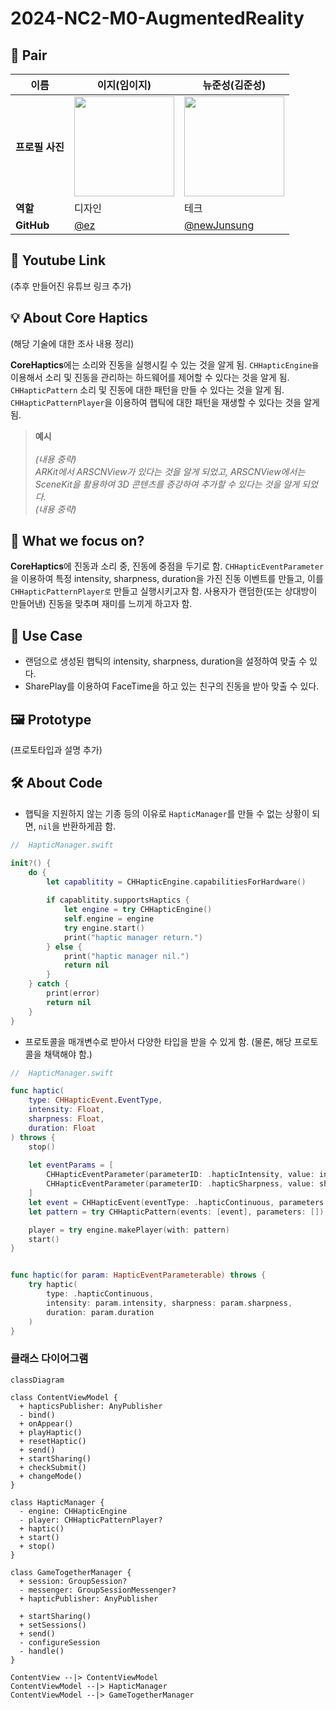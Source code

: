 # 2024-NC2-M0-AugmentedReality
## 👫 Pair

| 이름 | 이지(임이지) | 뉴준성(김준성) |
| ---- | ---- | ---- |
| **프로필 사진** | <a href="https://github.com/izzy0426"><img src="https://avatars.githubusercontent.com/u/167609354?v=4" width="160" height="160"></a>  | <a href="https://github.com/newJunsung"><img src="https://avatars.githubusercontent.com/u/107932188?v=4" width="160" height="160"></a> |
| **역할** | 디자인 | 테크 |
| **GitHub** | [@ez](https://github.com/izzy0426) | [@newJunsung](https://github.com/newJunsung) |
## 🎥 Youtube Link
(추후 만들어진 유튜브 링크 추가)

## 💡 About Core Haptics
(해당 기술에 대한 조사 내용 정리)

**CoreHaptics**에는 소리와 진동을 실행시킬 수 있는 것을 알게 됨. 
`CHHapticEngine을` 이용해서 소리 및 진동을 관리하는 하드웨어를 제어할 수 있다는 것을 알게 됨. 
`CHHapticPattern` 소리 및 진동에 대한 패턴을 만들 수 있다는 것을 알게 됨. 
`CHHapticPatternPlayer`을 이용하여 햅틱에 대한 패턴을 재생할 수 있다는 것을 알게 됨. 


> **예시** <br/><br/>
_(내용 중략) <br/>
ARKit에서 ARSCNView가 있다는 것을 알게 되었고, ARSCNView에서는 SceneKit을 활용하여 3D 콘텐츠를 증강하여 추가할 수 있다는 것을 알게 되었다. <br/>
(내용 중략)_

## 🎯 What we focus on?

**CoreHaptics**에 진동과 소리 중, 진동에 중점을 두기로 함. 
`CHHapticEventParameter`을 이용하여 특정 intensity, sharpness, duration을 가진 진동 이벤트를 만들고, 이를 `CHHapticPatternPlayer로` 만들고 실행시키고자 함. 
사용자가 랜덤한(또는 상대방이 만들어낸) 진동을 맞추며 재미를 느끼게 하고자 함. 

## 💼 Use Case
- 랜덤으로 생성된 햅틱의 intensity, sharpness, duration을 설정하여 맞출 수 있다.
- SharePlay를 이용하여 FaceTime을 하고 있는 친구의 진동을 받아 맞출 수 있다.

## 🖼️ Prototype
(프로토타입과 설명 추가)

## 🛠️ About Code
- 햅틱을 지원하지 않는 기종 등의 이유로 `HapticManager`를 만들 수 없는 상황이 되면, `nil`을 반환하게끔 함.
```swift
//  HapticManager.swift

init?() {
    do {
        let capablitity = CHHapticEngine.capabilitiesForHardware()
        
        if capablitity.supportsHaptics {
            let engine = try CHHapticEngine()
            self.engine = engine
            try engine.start()
            print("haptic manager return.")
        } else {
            print("haptic manager nil.")
            return nil
        }
    } catch {
        print(error)
        return nil
    }
}
```

- 프로토콜을 매개변수로 받아서 다양한 타입을 받을 수 있게 함. (물론, 해당 프로토콜을 채택해야 함.)
```swift
//  HapticManager.swift

func haptic(
    type: CHHapticEvent.EventType,
    intensity: Float,
    sharpness: Float,
    duration: Float
) throws {
    stop()
    
    let eventParams = [
        CHHapticEventParameter(parameterID: .hapticIntensity, value: intensity),
        CHHapticEventParameter(parameterID: .hapticSharpness, value: sharpness)
    ]
    let event = CHHapticEvent(eventType: .hapticContinuous, parameters: eventParams, relativeTime: 0, duration: TimeInterval(duration))
    let pattern = try CHHapticPattern(events: [event], parameters: [])

    player = try engine.makePlayer(with: pattern)
    start()
}


func haptic(for param: HapticEventParameterable) throws {
    try haptic(
        type: .hapticContinuous,
        intensity: param.intensity, sharpness: param.sharpness,
        duration: param.duration
    )
}
```

### 클래스 다이어그램
```mermaid
classDiagram

class ContentViewModel {
  + hapticsPublisher: AnyPublisher
  - bind()
  + onAppear()
  + playHaptic()
  + resetHaptic()
  + send()
  + startSharing()
  + checkSubmit()
  + changeMode()
}

class HapticManager {
  - engine: CHHapticEngine
  - player: CHHapticPatternPlayer?
  + haptic()
  + start()
  + stop()
}

class GameTogetherManager {
  + session: GroupSession?
  - messenger: GroupSessionMessenger?
  + hapticPublisher: AnyPublisher

  + startSharing()
  + setSessions()
  + send()
  - configureSession
  - handle()
}

ContentView --|> ContentViewModel
ContentViewModel --|> HapticManager
ContentViewModel --|> GameTogetherManager
```
